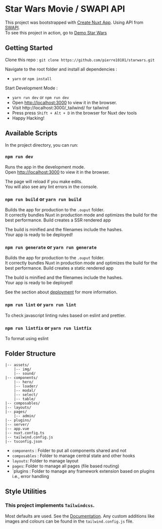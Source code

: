 # Star Wars Movie / SWAPI API

This project was bootstrapped with [Create Nuxt App](https://nuxt.com/docs/getting-started/installation). Using API from [SWAPI](https://swapi.co).<br>
To see this project in action, go to [Demo Star Wars](https://victorious-bush-0120f5203.4.azurestaticapps.net/)

## Getting Started

Clone this repo :
`git clone https://github.com/pierre10101/starwars.git`

Navigate to the root folder and install all dependencies :

- `yarn` or `npm install`

Start Development Mode :

- `yarn run dev` or `npm run dev`
- Open [http://localhost:3000](http://localhost:3000) to view it in the browser.
- Visit http://localhost:3000/\_tailwind/ for tailwind
- Press press `Shift + Alt + D` in the browser for Nuxt dev tools
- Happy Hacking!

## Available Scripts

In the project directory, you can run:

### `npm run dev`

Runs the app in the development mode.<br>
Open [http://localhost:3000](http://localhost:3000) to view it in the browser.

The page will reload if you make edits.<br>
You will also see any lint errors in the console.

### `npm run build` or `yarn run build`

Builds the app for production to the `.ouput` folder.<br>
It correctly bundles Nuxt in production mode and optimizes the build for the best performance.
Build creates a SSR rendered app <br>

The build is minified and the filenames include the hashes.<br>
Your app is ready to be deployed!

### `npm run generate` or `yarn run generate`

Builds the app for production to the `.ouput` folder.<br>
It correctly bundles Nuxt in production mode and optimizes the build for the best performance.
Build creates a static rendered app <br>

The build is minified and the filenames include the hashes.<br>
Your app is ready to be deployed!

See the section about [deployment](https://nuxt.com/docs/getting-started/deployment) for more information.

### `npm run lint` or `yarn run lint`

To check javascript linting rules based on eslint and prettier.

### `npm run lintfix` or `yarn run lintfix`

To format using eslint

## Folder Structure

```
|-- assets/
    |-- img/
    |-- sound/
|-- components/
    |-- hero/
    |-- loader/
    |-- modal/
    |-- select/
    |-- table/
|-- composables/
|-- layouts/
|-- pages/
    |-- admin/
|-- plugins/
|-- server/
|-- app.vue
|-- nuxt.config.ts
|-- tailwind.config.js
|-- tsconfig.json
```

- `components` : Folder to put all components shared and not
- `composables` : Folder to manage central state and other hooks
- `layouts`: Folder to manage layout
- `pages`: Folder to manage all pages (file based routing)
- `plugins : Folder to manage any framework extension based on plugins i.e., error handling

## Style Utilities

### This project implements `Tailwindcss`. 

Most defaults are used. See the [Documentation](https://tailwindcss.com/docs/configuration).
Any custom additions like images and colours can be found in the `tailwind.config.js` file. 
